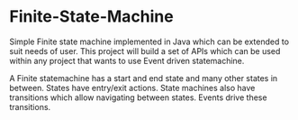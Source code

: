 Finite-State-Machine
====================

Simple Finite state machine implemented in Java which can be extended to suit needs of user.
This project will build a set of APIs which can be used within any project that wants to use Event driven statemachine.

A Finite statemachine has a start and end state and many other states in between. States have entry/exit actions. State machines also have transitions
which allow navigating between states. Events drive these transitions.
